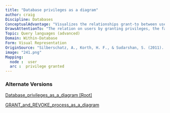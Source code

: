 ```yaml
---
title: "Database privileges as a diagram"
author: craig
Discipline: Databases
ConceptualAdvantage: "Visualizes the relationships grant-to between users as a graph"
DrawsAttentionTo: "The relation on users by granting privileges, the fact that a privilege is owned by a user if there is a path from the DBA to the user"
Topic: Query languages (advanced)
Domain: Within-Database
Form: Visual Representation
OriginSource: "Silberschatz, A., Korth, H. F., & Sudarshan, S. (2011). Database system concepts. McGraw-Hill Education."
image: "241.png"
Mapping:
  node :  user
  arc :  privilege granted
---
```

### Alternate Versions
<a href="/nms/Database_privileges_as_a_diagram.html"> Database_privileges_as_a_diagram [Root]</a>

<a href="/nms/GRANT_and_REVOKE_process_as_a_diagram.html"> GRANT_and_REVOKE_process_as_a_diagram </a>

